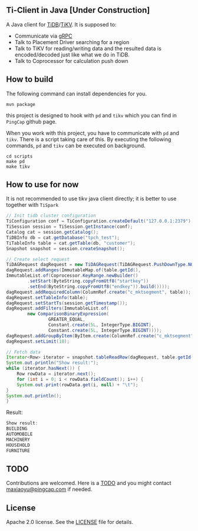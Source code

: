 ## Ti-Client in Java [Under Construction]

A Java client for [TiDB](https://github.com/pingcap/tidb)/[TiKV](https://github.com/pingcap/tikv).
It is supposed to:
+ Communicate via [gRPC](http://www.grpc.io/)
+ Talk to Placement Driver searching for a region
+ Talk to TiKV for reading/writing data and the resulted data is encoded/decoded just like what we do in TiDB.
+ Talk to Coprocessor for calculation push down

## How to build

The following command can install dependencies for you.
```
mvn package
```

this project is designed to hook with `pd` and `tikv` which you can find in `PingCap` github page.

When you work with this project, you have to communicate with `pd` and `tikv`. There is a script taking care of this. By executing the following commands, `pd` and `tikv` can be executed on background.
```
cd scripts
make pd
make tikv
```

## How to use for now
It is not recommended to use tikv java client directly; it is better to use together with `TiSpark`

```java
// Init tidb cluster configuration
TiConfiguration conf = TiConfiguration.createDefault("127.0.0.1:2379");
TiSession session = TiSession.getInstance(conf);
Catalog cat = session.getCatalog();
TiDBInfo db = cat.getDatabase("tpch_test");
TiTableInfo table = cat.getTable(db, "customer");
Snapshot snapshot = session.createSnapshot();

// Create select request
TiDAGRequest dagRequest = new TiDAGRequest(TiDAGRequest.PushDownType.NORMAL);
dagRequest.addRanges(ImmutableMap.of(table.getId(),
ImmutableList.of(Coprocessor.KeyRange.newBuilder()
        .setStart(ByteString.copyFromUtf8("startkey"))
        .setEnd(ByteString.copyFromUtf8("endkey")).build())));
dagRequest.addRequiredColumn(ColumnRef.create("c_mktsegment", table));
dagRequest.setTableInfo(table);
dagRequest.setStartTs(session.getTimestamp());
dagRequest.addFilters(ImmutableList.of(
        new ComparisonBinaryExpression(
                GREATER_EQUAL,
                Constant.create(5L, IntegerType.BIGINT),
                Constant.create(5L, IntegerType.BIGINT))));
dagRequest.addGroupByItem(ByItem.create(ColumnRef.create("c_mktsegment", table), false));
dagRequest.setLimit(10);

// Fetch data
Iterator<Row> iterator = snapshot.tableReadRow(dagRequest, table.getId());
System.out.println("Show result:");
while (iterator.hasNext()) {
    Row rowData = iterator.next();
    for (int i = 0; i < rowData.fieldCount(); i++) {
    System.out.print(rowData.get(i, null) + "\t");
}
System.out.println();
}

```
Result:
```java
Show result:
BUILDING	
AUTOMOBILE	
MACHINERY	
HOUSEHOLD	
FURNITURE	
```

## TODO
Contributions are welcomed. Here is a [TODO](https://github.com/pingcap/tikv-client-java/wiki/TODO-Lists) and you might contact maxiaoyu@pingcap.com if needed.

## License
Apache 2.0 license. See the [LICENSE](./LICENSE) file for details.
